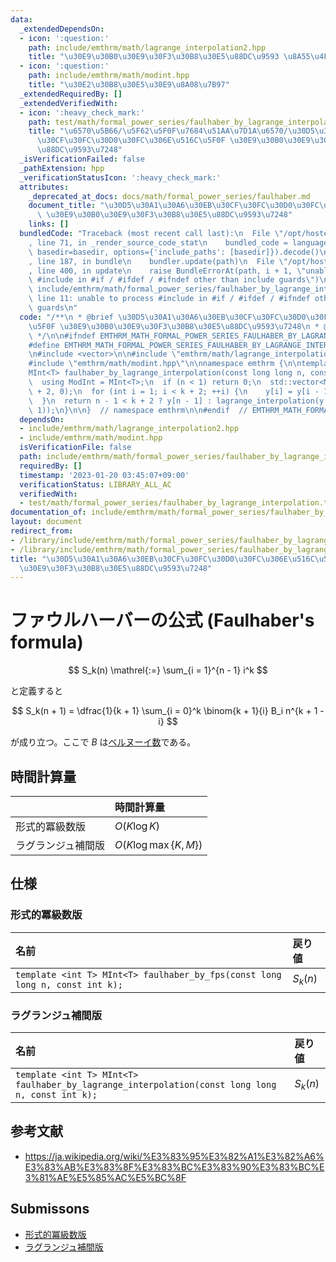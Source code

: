 ```yaml
---
data:
  _extendedDependsOn:
  - icon: ':question:'
    path: include/emthrm/math/lagrange_interpolation2.hpp
    title: "\u30E9\u30B0\u30E9\u30F3\u30B8\u30E5\u88DC\u9593 \u8A55\u4FA1\u72482"
  - icon: ':question:'
    path: include/emthrm/math/modint.hpp
    title: "\u30E2\u30B8\u30E5\u30E9\u8A08\u7B97"
  _extendedRequiredBy: []
  _extendedVerifiedWith:
  - icon: ':heavy_check_mark:'
    path: test/math/formal_power_series/faulhaber_by_lagrange_interpolation.test.cpp
    title: "\u6570\u5B66/\u5F62\u5F0F\u7684\u51AA\u7D1A\u6570/\u30D5\u30A1\u30A6\u30EB\
      \u30CF\u30FC\u30D0\u30FC\u306E\u516C\u5F0F \u30E9\u30B0\u30E9\u30F3\u30B8\u30E5\
      \u88DC\u9593\u7248"
  _isVerificationFailed: false
  _pathExtension: hpp
  _verificationStatusIcon: ':heavy_check_mark:'
  attributes:
    _deprecated_at_docs: docs/math/formal_power_series/faulhaber.md
    document_title: "\u30D5\u30A1\u30A6\u30EB\u30CF\u30FC\u30D0\u30FC\u306E\u516C\u5F0F\
      \ \u30E9\u30B0\u30E9\u30F3\u30B8\u30E5\u88DC\u9593\u7248"
    links: []
  bundledCode: "Traceback (most recent call last):\n  File \"/opt/hostedtoolcache/Python/3.9.16/x64/lib/python3.9/site-packages/onlinejudge_verify/documentation/build.py\"\
    , line 71, in _render_source_code_stat\n    bundled_code = language.bundle(stat.path,\
    \ basedir=basedir, options={'include_paths': [basedir]}).decode()\n  File \"/opt/hostedtoolcache/Python/3.9.16/x64/lib/python3.9/site-packages/onlinejudge_verify/languages/cplusplus.py\"\
    , line 187, in bundle\n    bundler.update(path)\n  File \"/opt/hostedtoolcache/Python/3.9.16/x64/lib/python3.9/site-packages/onlinejudge_verify/languages/cplusplus_bundle.py\"\
    , line 400, in update\n    raise BundleErrorAt(path, i + 1, \"unable to process\
    \ #include in #if / #ifdef / #ifndef other than include guards\")\nonlinejudge_verify.languages.cplusplus_bundle.BundleErrorAt:\
    \ include/emthrm/math/formal_power_series/faulhaber_by_lagrange_interpolation.hpp:\
    \ line 11: unable to process #include in #if / #ifdef / #ifndef other than include\
    \ guards\n"
  code: "/**\n * @brief \u30D5\u30A1\u30A6\u30EB\u30CF\u30FC\u30D0\u30FC\u306E\u516C\
    \u5F0F \u30E9\u30B0\u30E9\u30F3\u30B8\u30E5\u88DC\u9593\u7248\n * @docs docs/math/formal_power_series/faulhaber.md\n\
    \ */\n\n#ifndef EMTHRM_MATH_FORMAL_POWER_SERIES_FAULHABER_BY_LAGRANGE_INTERPOLATION_HPP_\n\
    #define EMTHRM_MATH_FORMAL_POWER_SERIES_FAULHABER_BY_LAGRANGE_INTERPOLATION_HPP_\n\
    \n#include <vector>\n\n#include \"emthrm/math/lagrange_interpolation2.hpp\"\n\
    #include \"emthrm/math/modint.hpp\"\n\nnamespace emthrm {\n\ntemplate <int T>\n\
    MInt<T> faulhaber_by_lagrange_interpolation(const long long n, const int k) {\n\
    \  using ModInt = MInt<T>;\n  if (n < 1) return 0;\n  std::vector<ModInt> y(k\
    \ + 2, 0);\n  for (int i = 1; i < k + 2; ++i) {\n    y[i] = y[i - 1] + ModInt(i).pow(k);\n\
    \  }\n  return n - 1 < k + 2 ? y[n - 1] : lagrange_interpolation(y, ModInt(n -\
    \ 1));\n}\n\n}  // namespace emthrm\n\n#endif  // EMTHRM_MATH_FORMAL_POWER_SERIES_FAULHABER_BY_LAGRANGE_INTERPOLATION_HPP_\n"
  dependsOn:
  - include/emthrm/math/lagrange_interpolation2.hpp
  - include/emthrm/math/modint.hpp
  isVerificationFile: false
  path: include/emthrm/math/formal_power_series/faulhaber_by_lagrange_interpolation.hpp
  requiredBy: []
  timestamp: '2023-01-20 03:45:07+09:00'
  verificationStatus: LIBRARY_ALL_AC
  verifiedWith:
  - test/math/formal_power_series/faulhaber_by_lagrange_interpolation.test.cpp
documentation_of: include/emthrm/math/formal_power_series/faulhaber_by_lagrange_interpolation.hpp
layout: document
redirect_from:
- /library/include/emthrm/math/formal_power_series/faulhaber_by_lagrange_interpolation.hpp
- /library/include/emthrm/math/formal_power_series/faulhaber_by_lagrange_interpolation.hpp.html
title: "\u30D5\u30A1\u30A6\u30EB\u30CF\u30FC\u30D0\u30FC\u306E\u516C\u5F0F \u30E9\u30B0\
  \u30E9\u30F3\u30B8\u30E5\u88DC\u9593\u7248"
---
```

# ファウルハーバーの公式 (Faulhaber's formula)

$$
  S_k(n) \mathrel{:=} \sum_{i = 1}^{n - 1} i^k
$$

と定義すると

$$
  S_k(n + 1) = \dfrac{1}{k + 1} \sum_{i = 0}^k \binom{k + 1}{i} B_i n^{k + 1 - i}
$$

が成り立つ。ここで $B$ は[ベルヌーイ数](bernoulli_number)である。


## 時間計算量

||時間計算量|
|:--|:--|
|形式的冪級数版|$O(K\log{K})$|
|ラグランジュ補間版|$O(K \log{\max{\lbrace K, M \rbrace}})$|


## 仕様

### 形式的冪級数版

|名前|戻り値|
|:--|:--|
|`template <int T> MInt<T> faulhaber_by_fps(const long long n, const int k);`|$S_k(n)$|


### ラグランジュ補間版

|名前|戻り値|
|:--|:--|
|`template <int T> MInt<T> faulhaber_by_lagrange_interpolation(const long long n, const int k);`|$S_k(n)$|


## 参考文献

- https://ja.wikipedia.org/wiki/%E3%83%95%E3%82%A1%E3%82%A6%E3%83%AB%E3%83%8F%E3%83%BC%E3%83%90%E3%83%BC%E3%81%AE%E5%85%AC%E5%BC%8F


## Submissons

- [形式的冪級数版](https://yukicoder.me/submissions/431468)
- [ラグランジュ補間版](https://yukicoder.me/submissions/437458)
